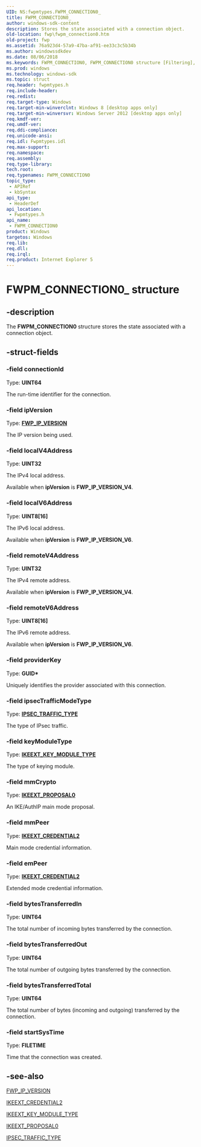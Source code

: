 ```yaml
---
UID: NS:fwpmtypes.FWPM_CONNECTION0_
title: FWPM_CONNECTION0_
author: windows-sdk-content
description: Stores the state associated with a connection object.
old-location: fwp\fwpm_connection0.htm
old-project: fwp
ms.assetid: 76a923d4-57a9-47ba-af91-ee33c3c5b34b
ms.author: windowssdkdev
ms.date: 08/06/2018
ms.keywords: FWPM_CONNECTION0, FWPM_CONNECTION0 structure [Filtering], FWPM_CONNECTION0_, fwp.fwpm_connection0, fwpmtypes/FWPM_CONNECTION0
ms.prod: windows
ms.technology: windows-sdk
ms.topic: struct
req.header: fwpmtypes.h
req.include-header: 
req.redist: 
req.target-type: Windows
req.target-min-winverclnt: Windows 8 [desktop apps only]
req.target-min-winversvr: Windows Server 2012 [desktop apps only]
req.kmdf-ver: 
req.umdf-ver: 
req.ddi-compliance: 
req.unicode-ansi: 
req.idl: Fwpmtypes.idl
req.max-support: 
req.namespace: 
req.assembly: 
req.type-library: 
tech.root: 
req.typenames: FWPM_CONNECTION0
topic_type:
 - APIRef
 - kbSyntax
api_type:
 - HeaderDef
api_location:
 - Fwpmtypes.h
api_name:
 - FWPM_CONNECTION0
product: Windows
targetos: Windows
req.lib: 
req.dll: 
req.irql: 
req.product: Internet Explorer 5
---
```


# FWPM_CONNECTION0_ structure


## -description


The <b>FWPM_CONNECTION0</b> structure stores the state associated with a connection object.


## -struct-fields




### -field connectionId

Type: <b>UINT64</b>

The run-time identifier for the connection.


### -field ipVersion

Type: <b><a href="https://msdn.microsoft.com/1712b83c-f32d-4981-9950-ab870a376182">FWP_IP_VERSION</a></b>

The IP version being used. 


### -field localV4Address

Type: <b>UINT32</b>

The IPv4 local address.

Available when <b>ipVersion</b> is <b>FWP_IP_VERSION_V4</b>.


### -field localV6Address

Type: <b>UINT8[16]</b>

The IPv6 local address.

Available when <b>ipVersion</b> is <b>FWP_IP_VERSION_V6</b>.


### -field remoteV4Address

Type: <b>UINT32</b>

The IPv4 remote address.

Available when <b>ipVersion</b> is <b>FWP_IP_VERSION_V4</b>.


### -field remoteV6Address

Type: <b>UINT8[16]</b>

The IPv6 remote address.

Available when <b>ipVersion</b> is <b>FWP_IP_VERSION_V6</b>.


### -field providerKey

Type: <b>GUID*</b>

Uniquely identifies the provider associated with this connection. 


### -field ipsecTrafficModeType

Type: <b><a href="https://msdn.microsoft.com/e87154ce-7f19-424c-a577-04e2eb81560e">IPSEC_TRAFFIC_TYPE</a></b>

The type of IPsec traffic.


### -field keyModuleType

Type: <b><a href="https://msdn.microsoft.com/a9268b07-343a-4a51-bc70-3e624facf617">IKEEXT_KEY_MODULE_TYPE</a></b>

The type of keying module.


### -field mmCrypto

Type: <b><a href="https://msdn.microsoft.com/59568ef7-12bd-407a-a8ee-9bf261f49883">IKEEXT_PROPOSAL0</a></b>

An IKE/AuthIP main mode proposal.


### -field mmPeer

Type: <b><a href="https://msdn.microsoft.com/b27689ef-5e2a-4163-a4d7-40f8939d4c66">IKEEXT_CREDENTIAL2</a></b>

Main mode credential information.


### -field emPeer

Type: <b><a href="https://msdn.microsoft.com/b27689ef-5e2a-4163-a4d7-40f8939d4c66">IKEEXT_CREDENTIAL2</a></b>

Extended mode credential information.


### -field bytesTransferredIn

Type: <b>UINT64</b>

The total number of incoming bytes transferred by the connection.


### -field bytesTransferredOut

Type: <b>UINT64</b>

The total number of outgoing bytes transferred by the connection.


### -field bytesTransferredTotal

Type: <b>UINT64</b>

The total number of bytes (incoming and outgoing) transferred by the connection.


### -field startSysTime

Type: <b>FILETIME</b>

Time that the connection was created.


## -see-also




<a href="https://msdn.microsoft.com/1712b83c-f32d-4981-9950-ab870a376182">FWP_IP_VERSION</a>



<a href="https://msdn.microsoft.com/b27689ef-5e2a-4163-a4d7-40f8939d4c66">IKEEXT_CREDENTIAL2</a>



<a href="https://msdn.microsoft.com/a9268b07-343a-4a51-bc70-3e624facf617">IKEEXT_KEY_MODULE_TYPE</a>



<a href="https://msdn.microsoft.com/59568ef7-12bd-407a-a8ee-9bf261f49883">IKEEXT_PROPOSAL0</a>



<a href="https://msdn.microsoft.com/e87154ce-7f19-424c-a577-04e2eb81560e">IPSEC_TRAFFIC_TYPE</a>
 

 

